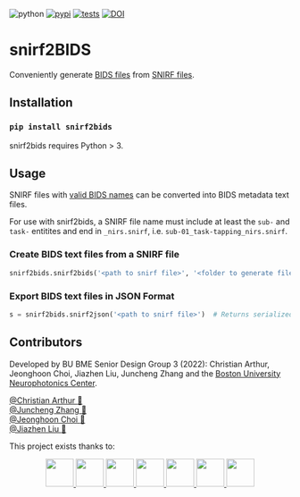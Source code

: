 ![python](https://img.shields.io/pypi/pyversions/snirf2bids?color=green)
[![pypi](https://img.shields.io/pypi/v/snirf2bids?color=blue)](https://pypi.org/project/snirf2bids/)
[![tests](https://github.com/BUNPC/snirf2bids/actions/workflows/test.yml/badge.svg)](https://github.com/BUNPC/snirf2bids/actions/workflows/test.yml)
[![DOI](https://zenodo.org/badge/478632378.svg)](https://zenodo.org/badge/latestdoi/478632378)

# snirf2BIDS
Conveniently generate [BIDS files](https://bids-specification--802.org.readthedocs.build/en/802/04-modality-specific-files/11-functional-near-infrared-spectroscopy.html) from [SNIRF files](https://github.com/fnirs/snirf).  

## Installation
### `pip install snirf2bids`

snirf2bids requires Python > 3.

## Usage
SNIRF files with [valid BIDS names](https://bids-specification.readthedocs.io/en/stable/02-common-principles.html#file-name-structure) can be converted into BIDS metadata text files.

For use with snirf2bids, a SNIRF file name must include at least the `sub-` and `task-` entitites and end in `_nirs.snirf`, i.e. `sub-01_task-tapping_nirs.snirf`.

### Create BIDS text files from a SNIRF file
```python
snirf2bids.snirf2bids('<path to snirf file>', '<folder to generate files in>')
```
### Export BIDS text files in JSON Format
```python
s = snirf2bids.snirf2json('<path to snirf file>')  # Returns serialized JSON in which keys are filenames and values are their contents
```

## Contributors

Developed by BU BME Senior Design Group 3 (2022): Christian Arthur, Jeonghoon Choi, Jiazhen Liu, Juncheng Zhang and the [Boston University Neurophotonics Center](https://github.com/BUNPC).

[@Christian Arthur :melon:](https://github.com/chrsthur)<br>
[@Juncheng Zhang :tangerine:](https://github.com/andyzjc)<br>
[@Jeonghoon Choi :pineapple:](https://github.com/jeonghoonchoi)<br>
[@Jiazhen Liu :grapes:](https://github.com/ELISALJZ)<br>

This project exists thanks to:
<br>
<center class= "half">
<a href="https://github.com/sstucker">
<img src="https://github.com/sstucker.png" width="50" height="50">
</a>

<a href="https://github.com/rob-luke">
<img src="https://github.com/rob-luke.png" width="50" height="50">
</a>

<a href="https://github.com/chrsthur">
<img src="https://github.com/chrsthur.png" width="50" height="50">
</a>

<a href="https://github.com/andyzjc">
<img src="https://github.com/andyzjc.png" width="50" height="50">
</a>

<a href="https://github.com/jeonghoonchoi">
<img src="https://github.com/jeonghoonchoi.png" width="50" height="50">
</a>

<a href="https://github.com/ELISALJZ">
<img src="https://github.com/ELISALJZ.png" width="50" height="50">
</a>
  
<a href="https://github.com/dboas">
<img src="https://github.com/dboas.png" width="50" height="50">
</a>
                                                     </center>
